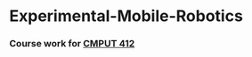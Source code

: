 # Experimental-Mobile-Robotics
### Course work for [CMPUT 412](https://apps.ualberta.ca/catalogue/course/cmput/412)


